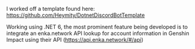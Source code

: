 I worked off a template found here: https://github.com/Heymity/DotnetDiscordBotTemplate

Working using .NET 6, the most prominent feature being developed is to integrate an enka.network API lookup for account information in Genshin Impact using their API (https://api.enka.network/#/api)
